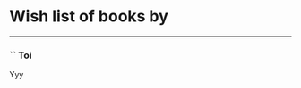 # Wish list of books by [](https://plus.google.com/u/0/105336617675582005839/)
---

### `` Toi
Yyy

